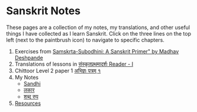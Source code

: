 # Sanskrit Notes

These pages are a collection of my notes, my translations, and other useful things I have collected  as I learn Sanskrit. Click on the three lines on the top left (next to the paintbrush icon) to navigate to specific chapters.

1. Exercises from [Samskrta-Subodhini: A Sanskrit Primer" by Madhav Deshpande](./deshpande/intro.html)
1. Translations of lessons in [संस्कृतप्रथमादर्शः Reader - I](reader1/r1_intro.html)
1. Chittoor Level 2 paper 1 [अभिज्ञः पत्रम् १](chittoor_abhijna/intro.html)
1. My Notes
    - [Sandhi](notes/sandhi.html)
    - [लकार](notes/lakaras.html)
    - [शब्द रुप](notes/shabd_roop.html)
1. [Resources](./resources.html)





